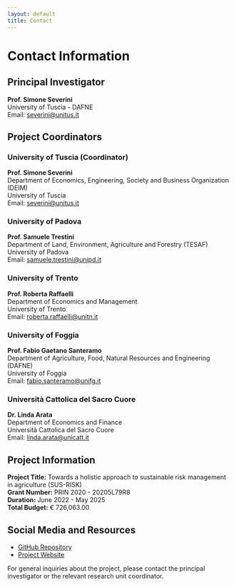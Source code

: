 ```yaml
---
layout: default
title: Contact
---
```


# Contact Information

## Principal Investigator

**Prof. Simone Severini**  
University of Tuscia - DAFNE  
Email: severini@unitus.it

## Project Coordinators

### University of Tuscia (Coordinator)
**Prof. Simone Severini**  
Department of Economics, Engineering, Society and Business Organization (DEIM)  
University of Tuscia  
Email: severini@unitus.it

### University of Padova
**Prof. Samuele Trestini**  
Department of Land, Environment, Agriculture and Forestry (TESAF)  
University of Padova  
Email: samuele.trestini@unipd.it

### University of Trento
**Prof. Roberta Raffaelli**  
Department of Economics and Management  
University of Trento  
Email: roberta.raffaelli@unitn.it

### University of Foggia
**Prof. Fabio Gaetano Santeramo**  
Department of Agriculture, Food, Natural Resources and Engineering (DAFNE)  
University of Foggia  
Email: fabio.santeramo@unifg.it

### Università Cattolica del Sacro Cuore
**Dr. Linda Arata**  
Department of Economics and Finance  
Università Cattolica del Sacro Cuore  
Email: linda.arata@unicatt.it

## Project Information

**Project Title:** Towards a holistic approach to sustainable risk management in agriculture (SUS-RISK)  
**Grant Number:** PRIN 2020 - 20205L79R8  
**Duration:** June 2022 - May 2025  
**Total Budget:** € 726,063.00

## Social Media and Resources

- [GitHub Repository](https://github.com/PRINSUS-RIsk/SUS-Risk)
- [Project Website](https://prinsus-risk.github.io/SUS-Risk/)

For general inquiries about the project, please contact the principal investigator or the relevant research unit coordinator.
